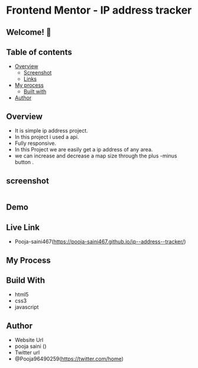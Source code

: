 # Frontend Mentor - IP address tracker

## Welcome! 👋

## Table of contents

- [Overview](#overview)
  - [Screenshot](#screenshot)
  - [Links](#links)
- [My process](#my-process)
  - [Built with](#built-with)
- [Author](#author)

## Overview 
- It is simple ip address project.
- In this project i used a api.
- Fully responsive.
-  In this Project we are easily get a ip address of any area.
-  we can increase and decrease a map size through the plus -minus button .

## screenshot
<img src="">

## Demo

## Live Link
- Pooja-saini467(https://pooja-saini467.github.io/ip--address--tracker/)


## My Process
## Build With
- html5
- css3
- javascript

## Author
- Website Url
- pooja saini ()
- Twitter url
- @Pooja96490259(https://twitter.com/home)
